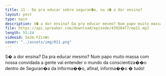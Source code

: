 ```yaml
---
title: 11 - Da pra educar sobre seguran�a, ou s� a dor ensina?
layout: post
type: main
description: S� a dor ensina? Da pra educar mesmo? Num papo muito massa com nossa convidada a gente vai entender o mundo da conscientiza��o dentro de Seguran�a da Informa��o, afinal, informa��o � tudo!
file: https://api.spreaker.com/download/episode/43926477/ep11.mp3
length: 55:24
videoid: Se2m-FZinWc
cover: "../assets/img/011.png"
---
```


S� a dor ensina? Da pra educar mesmo? Num papo muito massa com nossa convidada a gente vai entender o mundo da conscientiza��o dentro de Seguran�a da Informa��o, afinal, informa��o � tudo!